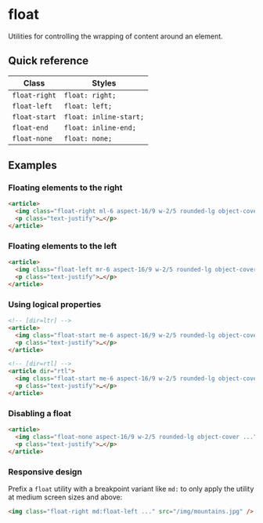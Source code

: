 # float

Utilities for controlling the wrapping of content around an element.

## Quick reference

| Class         | Styles            |
|---------------|-------------------|
| `float-right` | `float: right;`   |
| `float-left`  | `float: left;`    |
| `float-start` | `float: inline-start;` |
| `float-end`   | `float: inline-end;`   |
| `float-none`  | `float: none;`    |


## Examples

### Floating elements to the right

```html
<article>
  <img class="float-right ml-6 aspect-16/9 w-2/5 rounded-lg object-cover ..." src="/img/mountains.jpg" />
  <p class="text-justify">…</p>
</article>
```

### Floating elements to the left

```html
<article>
  <img class="float-left mr-6 aspect-16/9 w-2/5 rounded-lg object-cover ..." src="/img/mountains.jpg" />
  <p class="text-justify">…</p>
</article>
```

### Using logical properties

```html
<!-- [dir=ltr] -->
<article>
  <img class="float-start me-6 aspect-16/9 w-2/5 rounded-lg object-cover ..." src="/img/mountains.jpg" />
  <p class="text-justify">…</p>
</article>

<!-- [dir=rtl] -->
<article dir="rtl">
  <img class="float-start me-6 aspect-16/9 w-2/5 rounded-lg object-cover ..." src="/img/mountains.jpg" />
  <p class="text-justify">…</p>
</article>
```

### Disabling a float

```html
<article>
  <img class="float-none aspect-16/9 w-2/5 rounded-lg object-cover ..." src="/img/mountains.jpg" />
  <p class="text-justify">…</p>
</article>
```

### Responsive design

Prefix a `float` utility with a breakpoint variant like `md:` to only apply the utility at medium screen sizes and above:

```html
<img class="float-right md:float-left ..." src="/img/mountains.jpg" />
```


